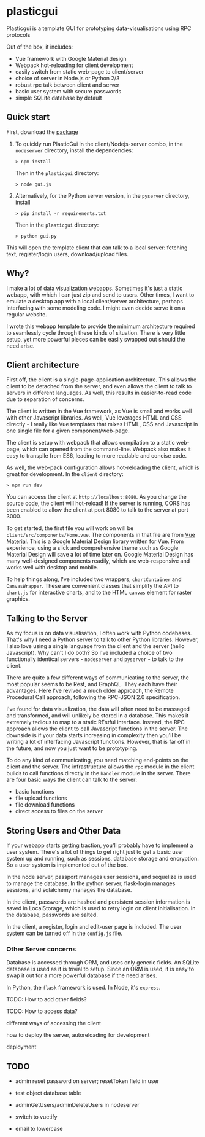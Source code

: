 
# plasticgui

Plasticgui is a template GUI for prototyping data-visualisations using RPC protocols

Out of the box, it includes:

- Vue framework with Google Material design
- Webpack hot-reloading for client development
- easily switch from static web-page to client/server 
- choice of server in Node.js or Python 2/3
- robust rpc talk between client and server
- basic user system with secure passwords
- simple SQLite database by default

## Quick start

First, download the [package](https://github.com/boscoh/plasticgui/archive/master.zip)

1. To quickly run PlasticGui in the client/Nodejs-server combo, in the  `nodeserver` directory, install the dependencies:

   ```
   > npm install
   ```

   Then in the `plasticgui` directory:

   ```
   > node gui.js
   ```

2. Alternatively, for the Python server version, in the `pyserver` directory, install

   ```
   > pip install -r requirements.txt
   ```

   Then in the `plasticgui` directory:

   ```
   > python gui.py
   ```

This will open the template client that can talk to a local server: fetching text, register/login users, download/upload files.

## Why?

I make a lot of data visualization webapps. Sometimes it's just a static webapp, with which I can just zip and send to users. Other times, I want to emulate a desktop app with a local client/server architecture, perhaps interfacing with some modeling code. I might even decide serve it on a regular website.

I wrote this webapp template to provide the minimum architecture required to seamlessly cycle through these kinds of situation. There is very little setup, yet more powerful pieces can be easily swapped out should the need arise.

## Client architecture

First off, the client is a single-page-application architecture. This allows the client to be detached from the server, and even allows the client to talk to servers in different languages. As well, this results in easier-to-read code due to separation of concerns.

The client is written in the Vue framework, as Vue is small and works well with other Javascript libraries. As well, Vue leverages HTML and CSS directly -  I really like Vue templates that mixes HTML, CSS and Javascript in one single file for a given component/web-page. 

The client is setup with webpack that allows compilation to a static web-page, which can opened from the command-line. Webpack also makes it easy to transpile from ES6, leading to more readable and concise code.

As well, the web-pack configuration allows hot-reloading the client, which is great for development. In the `client` directory:

```
> npm run dev
```

You can access the client at `http://localhost:8080`. As you change the source code, the client will hot-reload! If the server is running, CORS has been enabled to allow the client at port 8080 to talk to the server at port 3000.

To get started, the first file you will work on will be `client/src/components/Home.vue`. The components in that file are from [Vue Material](https://vue-material-old.netlify.com/). This is a Google Material Design library written for Vue. From experience, using a slick and comprehensive theme such as Google Material Design will save a lot of time later on. Google Material Design has many well-designed components readily, which are  web-responsive and works well with desktop and mobile.

To help things along, I've included two wrappers, `chartContainer` and `CanvasWrapper`. These are convenient classes that simplify the API to `chart.js` for interactive charts, and to the HTML `canvas` element for raster graphics.

## Talking to the Server

As my focus is on data visualisation, I often work with Python codebases. That's why I need a Python server to talk to other Python libraries. However, I also love using a single language from the client and the server (hello Javascript). Why can't I do both? So I've included a choice of two functionally identical servers - `nodeserver` and `pyserver` - to talk to the client.

There are quite a few different ways of communicating to the server, the most popular seems to be Rest, and GraphQL. They each have their advantages. Here I've revived a much older approach, the Remote Procedural Call approach, following the RPC-JSON 2.0 specification.

I've found for data visualization, the data will often need to be massaged and transformed, and will unlikely be stored in a database. This makes it extremely tedious to map to a static REstful interface. Instead, the RPC approach allows the client to call Javascript functions in the server. The downside is if your data starts increasing in complexity then you'll be writing a lot of interfacing Javascript functions. However, that is far off in the future, and now you just want to be prototyping.

To do any kind of communicating, you need matching end-points on the client and the server. The infrastructure allows the  `rpc` module in the client builds to call functions directly in the  `handler` module in the server. There are four basic ways the client can talk to the server:

- basic functions
- file upload functions
- file download functions
- direct access to files on the server

## Storing Users and Other Data

If your webapp starts getting traction, you'll probably have to implement a user system. There's a lot of things to get right just to get a basic user system up and running, such as sessions, database storage and encryption. So a user system is implemented out of the box.

In the node server, passport manages user sessions, and sequelize is used to manage the database. In the python server, flask-login manages sessions, and sqlalchemy manages the database.

In the client, passwords are hashed and persistent session information is saved in LocalStorage, which is used to retry login on client initialisation. In the database, passwords are salted.

In the client, a register, login and edit-user page is included. The user system can be turned off in the `config.js` file.

### Other Server concerns

Database is accessed through ORM, and uses only generic fields. An SQLite database is used as it is trivial to setup. Since an ORM is used, it is easy to swap it out for a more powerful database if the need arises.

In Python, the `flask` framework is used. In Node, it's `express`.

TODO: How to add other fields?

TODO: How to access data?

different ways of accessing the client

how to deploy the server, autoreloading for development

deployment

## TODO 

* admin reset password on server; resetToken field in user
* test object database table
* adminGetUsers/adminDeleteUsers in nodeserver
* switch to vuetify
* email to lowercase

  ​
